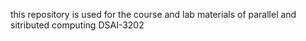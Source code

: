 this repository is used for the course and lab materials of parallel and sitributed computing DSAI-3202

